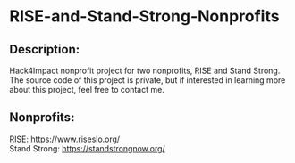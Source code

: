 # RISE-and-Stand-Strong-Nonprofits
Description:
-----------
Hack4Impact nonprofit project for two nonprofits, RISE and Stand Strong. The source code of this project is private, but if interested in learning more about this project, feel free to contact me.

Nonprofits:
-----------
RISE: https://www.riseslo.org/ <br />
Stand Strong: https://standstrongnow.org/
